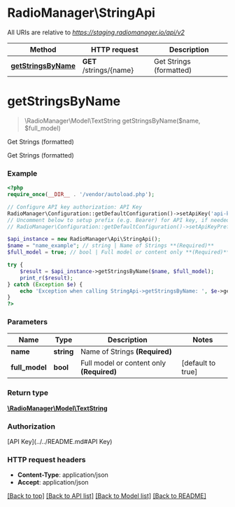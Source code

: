 # RadioManager\StringApi

All URIs are relative to *https://staging.radiomanager.io/api/v2*

Method | HTTP request | Description
------------- | ------------- | -------------
[**getStringsByName**](StringApi.md#getStringsByName) | **GET** /strings/{name} | Get Strings (formatted)


# **getStringsByName**
> \RadioManager\Model\TextString getStringsByName($name, $full_model)

Get Strings (formatted)

Get Strings (formatted)

### Example
```php
<?php
require_once(__DIR__ . '/vendor/autoload.php');

// Configure API key authorization: API Key
RadioManager\Configuration::getDefaultConfiguration()->setApiKey('api-key', 'YOUR_API_KEY');
// Uncomment below to setup prefix (e.g. Bearer) for API key, if needed
// RadioManager\Configuration::getDefaultConfiguration()->setApiKeyPrefix('api-key', 'Bearer');

$api_instance = new RadioManager\Api\StringApi();
$name = "name_example"; // string | Name of Strings **(Required)**
$full_model = true; // bool | Full model or content only **(Required)**

try {
    $result = $api_instance->getStringsByName($name, $full_model);
    print_r($result);
} catch (Exception $e) {
    echo 'Exception when calling StringApi->getStringsByName: ', $e->getMessage(), PHP_EOL;
}
?>
```

### Parameters

Name | Type | Description  | Notes
------------- | ------------- | ------------- | -------------
 **name** | **string**| Name of Strings **(Required)** |
 **full_model** | **bool**| Full model or content only **(Required)** | [default to true]

### Return type

[**\RadioManager\Model\TextString**](../Model/TextString.md)

### Authorization

[API Key](../../README.md#API Key)

### HTTP request headers

 - **Content-Type**: application/json
 - **Accept**: application/json

[[Back to top]](#) [[Back to API list]](../../README.md#documentation-for-api-endpoints) [[Back to Model list]](../../README.md#documentation-for-models) [[Back to README]](../../README.md)

